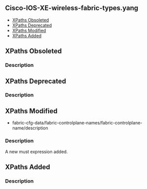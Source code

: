 ## Cisco-IOS-XE-wireless-fabric-types.yang


- [XPaths Obsoleted](#xpaths-obsoleted)
- [XPaths Deprecated](#xpaths-deprecated)
- [XPaths Modified](#xpaths-modified)
- [XPaths Added](#xpaths-added)

## XPaths Obsoleted

### Description

## XPaths Deprecated

### Description

## XPaths Modified

- fabric-cfg-data/fabric-controlplane-names/fabric-controlplane-name/description

### Description

A new must expression added.

## XPaths Added

### Description
